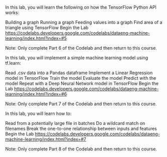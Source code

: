 In this lab, you will learn the following on how the TensorFlow Python API works:

Building a graph
Running a graph
Feeding values into a graph
Find area of a triangle using TensorFlow
Begin the Lab
https://codelabs.developers.google.com/codelabs/dataeng-machine-learning/index.html?index=#5

Note: Only complete Part 6 of the Codelab and then return to this course.


In this lab, you will implement a simple machine learning model using tf.learn:

Read .csv data into a Pandas dataframe
Implement a Linear Regression model in TensorFlow
Train the model
Evaluate the model
Predict with the model
Repeat with a Deep Neural Network model in TensorFlow
Begin the Lab
https://codelabs.developers.google.com/codelabs/dataeng-machine-learning/index.html?index=#6

Note: Only complete Part 7 of the Codelab and then return to this course.


In this lab, you will learn how to:

Read from a potentially large file in batches
Do a wildcard match on filenames
Break the one-to-one relationship between inputs and features
Begin the Lab
https://codelabs.developers.google.com/codelabs/dataeng-machine-learning/index.html?index=#7

Note: Only complete Part 8 of the Codelab and then return to this course.
